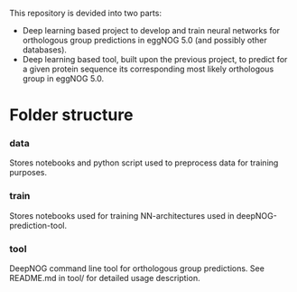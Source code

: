 This repository is devided into two parts:
* Deep learning based project to develop and train neural networks for orthologous group predictions in eggNOG 5.0 (and possibly other databases). 
* Deep learning based tool, built upon the previous project, to predict for a given protein sequence its corresponding most likely orthologous group in eggNOG 5.0. 

# Folder structure
### data

Stores notebooks and python script used to preprocess data for training purposes.

### train
Stores notebooks used for training NN-architectures used in deepNOG-prediction-tool.

### tool

DeepNOG command line tool for orthologous group predictions. See README.md in tool/ for detailed usage description.